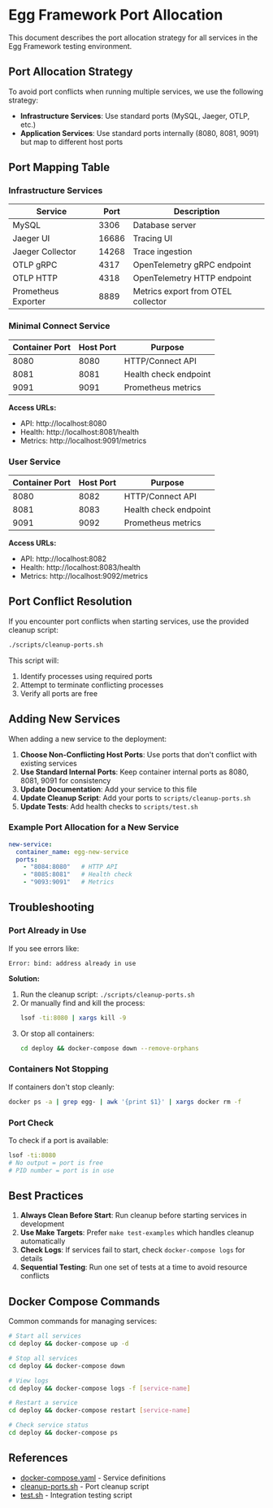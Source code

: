 # Egg Framework Port Allocation

This document describes the port allocation strategy for all services in the Egg Framework testing environment.

## Port Allocation Strategy

To avoid port conflicts when running multiple services, we use the following strategy:

- **Infrastructure Services**: Use standard ports (MySQL, Jaeger, OTLP, etc.)
- **Application Services**: Use standard ports internally (8080, 8081, 9091) but map to different host ports

## Port Mapping Table

### Infrastructure Services

| Service | Port | Description |
|---------|------|-------------|
| MySQL | 3306 | Database server |
| Jaeger UI | 16686 | Tracing UI |
| Jaeger Collector | 14268 | Trace ingestion |
| OTLP gRPC | 4317 | OpenTelemetry gRPC endpoint |
| OTLP HTTP | 4318 | OpenTelemetry HTTP endpoint |
| Prometheus Exporter | 8889 | Metrics export from OTEL collector |

### Minimal Connect Service

| Container Port | Host Port | Purpose |
|----------------|-----------|---------|
| 8080 | 8080 | HTTP/Connect API |
| 8081 | 8081 | Health check endpoint |
| 9091 | 9091 | Prometheus metrics |

**Access URLs:**
- API: http://localhost:8080
- Health: http://localhost:8081/health
- Metrics: http://localhost:9091/metrics

### User Service

| Container Port | Host Port | Purpose |
|----------------|-----------|---------|
| 8080 | 8082 | HTTP/Connect API |
| 8081 | 8083 | Health check endpoint |
| 9091 | 9092 | Prometheus metrics |

**Access URLs:**
- API: http://localhost:8082
- Health: http://localhost:8083/health
- Metrics: http://localhost:9092/metrics

## Port Conflict Resolution

If you encounter port conflicts when starting services, use the provided cleanup script:

```bash
./scripts/cleanup-ports.sh
```

This script will:
1. Identify processes using required ports
2. Attempt to terminate conflicting processes
3. Verify all ports are free

## Adding New Services

When adding a new service to the deployment:

1. **Choose Non-Conflicting Host Ports**: Use ports that don't conflict with existing services
2. **Use Standard Internal Ports**: Keep container internal ports as 8080, 8081, 9091 for consistency
3. **Update Documentation**: Add your service to this file
4. **Update Cleanup Script**: Add your ports to `scripts/cleanup-ports.sh`
5. **Update Tests**: Add health checks to `scripts/test.sh`

### Example Port Allocation for a New Service

```yaml
new-service:
  container_name: egg-new-service
  ports:
    - "8084:8080"   # HTTP API
    - "8085:8081"   # Health check
    - "9093:9091"   # Metrics
```

## Troubleshooting

### Port Already in Use

If you see errors like:
```
Error: bind: address already in use
```

**Solution:**
1. Run the cleanup script: `./scripts/cleanup-ports.sh`
2. Or manually find and kill the process:
   ```bash
   lsof -ti:8080 | xargs kill -9
   ```
3. Or stop all containers:
   ```bash
   cd deploy && docker-compose down --remove-orphans
   ```

### Containers Not Stopping

If containers don't stop cleanly:

```bash
docker ps -a | grep egg- | awk '{print $1}' | xargs docker rm -f
```

### Port Check

To check if a port is available:

```bash
lsof -ti:8080
# No output = port is free
# PID number = port is in use
```

## Best Practices

1. **Always Clean Before Start**: Run cleanup before starting services in development
2. **Use Make Targets**: Prefer `make test-examples` which handles cleanup automatically
3. **Check Logs**: If services fail to start, check `docker-compose logs` for details
4. **Sequential Testing**: Run one set of tests at a time to avoid resource conflicts

## Docker Compose Commands

Common commands for managing services:

```bash
# Start all services
cd deploy && docker-compose up -d

# Stop all services
cd deploy && docker-compose down

# View logs
cd deploy && docker-compose logs -f [service-name]

# Restart a service
cd deploy && docker-compose restart [service-name]

# Check service status
cd deploy && docker-compose ps
```

## References

- [docker-compose.yaml](./docker-compose.yaml) - Service definitions
- [cleanup-ports.sh](../scripts/cleanup-ports.sh) - Port cleanup script
- [test.sh](../scripts/test.sh) - Integration testing script

